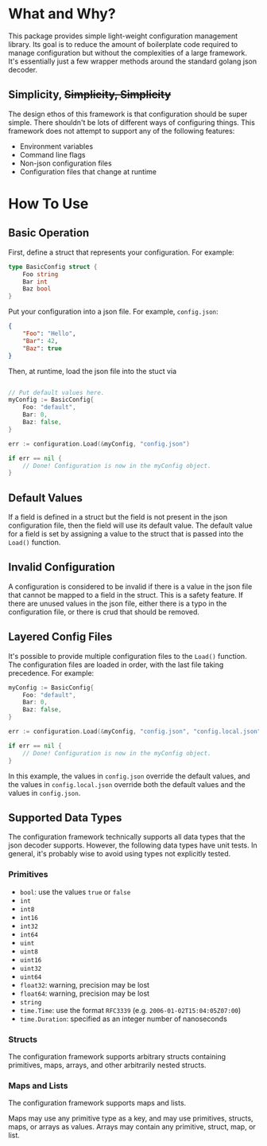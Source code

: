 # What and Why?

This package provides simple light-weight configuration management library. Its goal is to reduce the amount
of boilerplate code required to manage configuration but without the complexities of a large framework.
It's essentially just a few wrapper methods around the standard golang json decoder.

## Simplicity, ~~Simplicity, Simplicity~~

The design ethos of this framework is that configuration should be super simple. There shouldn't be lots of different
ways of configuring things. This framework does not attempt to support any of the following features:

- Environment variables
- Command line flags
- Non-json configuration files
- Configuration files that change at runtime

# How To Use

## Basic Operation

First, define a struct that represents your configuration. For example:

```go
type BasicConfig struct {
	Foo string
	Bar int
	Baz bool
}
```

Put your configuration into a json file. For example, `config.json`:

```json
{
    "Foo": "Hello",
    "Bar": 42,
    "Baz": true
}
```

Then, at runtime, load the json file into the stuct via

```go

// Put default values here.
myConfig := BasicConfig{
    Foo: "default",
    Bar: 0,
    Baz: false,
}

err := configuration.Load(&myConfig, "config.json")

if err == nil {
    // Done! Configuration is now in the myConfig object.
}
```

## Default Values

If a field is defined in a struct but the field is not present in the json configuration file, then the field will
use its default value. The default value for a field is set by assigning a value to the struct that is passed
into the `Load()` function.

## Invalid Configuration

A configuration is considered to be invalid if there is a value in the json file that cannot be mapped to a field
in the struct. This is a safety feature. If there are unused values in the json file, either there is a typo
in the configuration file, or there is crud that should be removed.

## Layered Config Files

It's possible to provide multiple configuration files to the `Load()` function. The configuration files are loaded
in order, with the last file taking precedence. For example:

```go
myConfig := BasicConfig{
    Foo: "default",
    Bar: 0,
    Baz: false,
}

err := configuration.Load(&myConfig, "config.json", "config.local.json")

if err == nil {
    // Done! Configuration is now in the myConfig object.
}
```

In this example, the values in `config.json` override the default values, and the values in `config.local.json` override
both the default values and the values in `config.json`.

## Supported Data Types

The configuration framework technically supports all data types that the json decoder supports. However, the following
data types have unit tests. In general, it's probably wise to avoid using types not explicitly tested.

### Primitives

- `bool`: use the values `true` or `false`
- `int`
- `int8`
- `int16`
- `int32`
- `int64`
- `uint`
- `uint8`
- `uint16`
- `uint32`
- `uint64`
- `float32`: warning, precision may be lost
- `float64`: warning, precision may be lost
- `string`
- `time.Time`: use the format `RFC3339` (e.g. `2006-01-02T15:04:05Z07:00`)
- `time.Duration`: specified as an integer number of nanoseconds

### Structs

The configuration framework supports arbitrary structs containing primitives, maps, arrays,
and other arbitrarily nested structs.

### Maps and Lists

The configuration framework supports maps and lists.

Maps may use any primitive type as a key, and may use primitives, structs, maps, or arrays as values. 
Arrays may contain any primitive, struct, map, or list.

